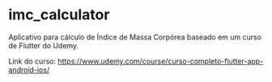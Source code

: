 # imc_calculator

Aplicativo para cálculo de Índice de Massa Corpórea baseado em um curso de Flutter do Udemy.

Link do curso: https://www.udemy.com/course/curso-completo-flutter-app-android-ios/
